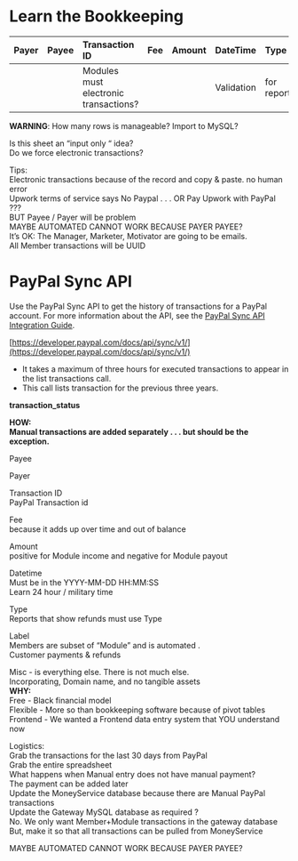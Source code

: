 # **Learn the Bookkeeping**

| Payer | Payee | Transaction ID | Fee | Amount | DateTime | Type | Label |
| :---- | :---- | :---- | :---- | :---- | :---- | :---- | :---- |
|  |  | Modules must electronic transactions? |  |  | Validation | for reports | ModuleManager Marketer Motivator Misc |

**WARNING**: How many rows is manageable? Import to MySQL?

Is this sheet an “input only “ idea?  
Do we force electronic transactions?

Tips:  
Electronic transactions because of the record and copy & paste. no human error  
Upwork terms of service says No Paypal . . . OR Pay Upwork with PayPal ???  
	BUT Payee / Payer will be problem  
MAYBE AUTOMATED CANNOT WORK BECAUSE PAYER PAYEE?  
	It’s OK: The Manager, Marketer, Motivator are going to be emails.  
	All Member transactions will be UUID

# PayPal Sync API

Use the PayPal Sync API to get the history of transactions for a PayPal account. For more information about the API, see the [PayPal Sync API Integration Guide](https://developer.paypal.com/docs/integration/direct/sync/).

[https://developer.paypal.com/docs/api/sync/v1/](https://developer.paypal.com/docs/api/sync/v1/)

* It takes a maximum of three hours for executed transactions to appear in the list transactions call.  
* This call lists transaction for the previous three years.

**transaction\_status**

**HOW:**  
	**Manual transactions are added  separately . . . but should be the exception.**

Payee

Payer

Transaction ID  
	PayPal Transaction id

Fee  
	because it adds up over time and out of balance

Amount   
	positive for Module income and negative for Module payout

Datetime  
	Must be in the YYYY-MM-DD HH:MM:SS  
	Learn 24 hour / military time

Type  
	Reports that show refunds must use Type

Label  
	Members are subset of “Module” and is automated .   
Customer payments & refunds

Misc \- is everything else. There is not much else.  
Incorporating, Domain name, and no tangible assets  
**WHY:**  
	Free \- Black financial model  
	Flexible \- More so than bookkeeping software because of pivot tables  
	Frontend \- We wanted a Frontend data entry system that YOU understand now

Logistics:  
	Grab the transactions for the last 30 days from PayPal  
	Grab the entire spreadsheet  
		What happens when Manual entry does not have manual payment?  
			The payment can be added later  
	Update the MoneyService database because there are Manual PayPal transactions  
	Update the Gateway MySQL database as required ?  
		No. We only want Member+Module transactions in the gateway database  
		But, make it so that all transactions can be pulled from MoneyService  
	  
MAYBE AUTOMATED CANNOT WORK BECAUSE PAYER PAYEE?  
	

	